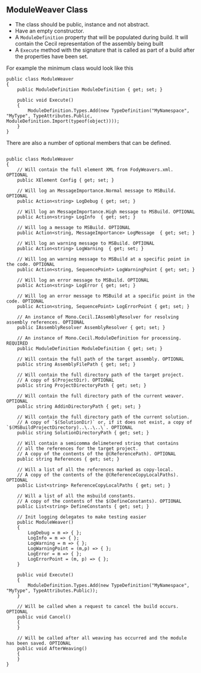 ## ModuleWeaver Class 

 * The class should be public, instance and not abstract.
 * Have an empty constructor. 
 * A `ModuleDefinition` property that will be populated during build. It will contain the Cecil representation of the assembly being built
 * A `Execute` method with the signature that is called as part of a build after the properties have been set.

For example the minimum class would look like this

    public class ModuleWeaver
    {
        public ModuleDefinition ModuleDefinition { get; set; }

        public void Execute()
        {
            ModuleDefinition.Types.Add(new TypeDefinition("MyNamespace", "MyType", TypeAttributes.Public, ModuleDefinition.Import(typeof(object))));
        }
    }

There are also a number of optional members that can be defined.

```

public class ModuleWeaver
{
    // Will contain the full element XML from FodyWeavers.xml. OPTIONAL
    public XElement Config { get; set; }

    // Will log an MessageImportance.Normal message to MSBuild. OPTIONAL
    public Action<string> LogDebug { get; set; }

    // Will log an MessageImportance.High message to MSBuild. OPTIONAL
    public Action<string> LogInfo  { get; set; }

    // Will log a message to MSBuild. OPTIONAL
    public Action<string, MessageImportance> LogMessage  { get; set; }

    // Will log an warning message to MSBuild. OPTIONAL
    public Action<string> LogWarning  { get; set; }

    // Will log an warning message to MSBuild at a specific point in the code. OPTIONAL
    public Action<string, SequencePoint> LogWarningPoint { get; set; }

    // Will log an error message to MSBuild. OPTIONAL
    public Action<string> LogError { get; set; }

    // Will log an error message to MSBuild at a specific point in the code. OPTIONAL
    public Action<string, SequencePoint> LogErrorPoint { get; set; }

    // An instance of Mono.Cecil.IAssemblyResolver for resolving assembly references. OPTIONAL
    public IAssemblyResolver AssemblyResolver { get; set; }

    // An instance of Mono.Cecil.ModuleDefinition for processing. REQUIRED
    public ModuleDefinition ModuleDefinition { get; set; }

    // Will contain the full path of the target assembly. OPTIONAL
    public string AssemblyFilePath { get; set; }

    // Will contain the full directory path of the target project. 
    // A copy of $(ProjectDir). OPTIONAL
    public string ProjectDirectoryPath { get; set; }

    // Will contain the full directory path of the current weaver. OPTIONAL
    public string AddinDirectoryPath { get; set; }

    // Will contain the full directory path of the current solution.
    // A copy of `$(SolutionDir)` or, if it does not exist, a copy of `$(MSBuildProjectDirectory)..\..\..\`. OPTIONAL
    public string SolutionDirectoryPath { get; set; }

    // Will contain a semicomma delimetered string that contains 
    // all the references for the target project. 
    // A copy of the contents of the @(ReferencePath). OPTIONAL
    public string References { get; set; }

    // Will a list of all the references marked as copy-local. 
    // A copy of the contents of the @(ReferenceCopyLocalPaths). OPTIONAL
    public List<string> ReferenceCopyLocalPaths { get; set; }

    // Will a list of all the msbuild constants. 
    // A copy of the contents of the $(DefineConstants). OPTIONAL
    public List<string> DefineConstants { get; set; }

    // Init logging delegates to make testing easier
    public ModuleWeaver()
    {
        LogDebug = m => { };
        LogInfo = m => { };
        LogWarning = m => { };
        LogWarningPoint = (m,p) => { };
        LogError = m => { };
        LogErrorPoint = (m, p) => { };
    } 

    public void Execute()
    {
        ModuleDefinition.Types.Add(new TypeDefinition("MyNamespace", "MyType", TypeAttributes.Public));
    }

    // Will be called when a request to cancel the build occurs. OPTIONAL
    public void Cancel()
    {
    }

    // Will be called after all weaving has occurred and the module has been saved. OPTIONAL
    public void AfterWeaving()
    {
    }
}
```
